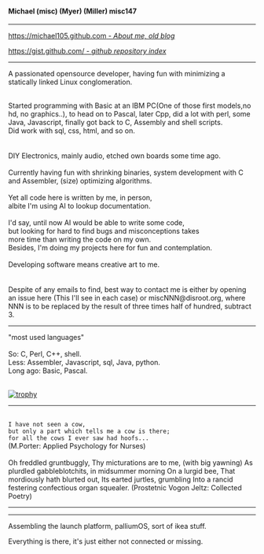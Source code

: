<!-- <img align="right" height="240px" src="me-320px.png"> 
-->

#### Michael (misc) (Myer) (Miller) misc147


<hr>

<!-- *====================================* -->

[https://michael105.github.com - *About me, old blog*](https://michael105.github.io)


[https://gist.github.com/ - *github repository index*](https://gist.github.com/8481222f07035e568d774c4d6e0b51ef)


<hr>

<!-- *====================================* -->

A passionated opensource developer, 
having fun with minimizing a statically linked 
Linux conglomeration.<br>

<br>
Started programming with Basic at an IBM PC(One of those first models,no hd, no graphics..), to head on to Pascal, later Cpp, did a lot with perl, some Java, Javascript, finally got back to C, Assembly and shell scripts.
<br>
Did work with sql, css, html, and so on.<br>
<br><br>
DIY Electronics, mainly audio, etched own boards some time ago.<br><br>
Currently having fun with shrinking binaries, system development with C and Assembler, (size) optimizing algorithms.<br> 
<br>
Yet all code here is written by me, in person,<br>
albite I'm using AI to lookup documentation.<br>
<br>
I'd say, until now AI would be able to write some code, <br>
but looking for hard to find bugs and misconceptions takes <br>more time than writing the code 
on my own.<br>
Besides, I'm doing my projects here for fun and contemplation.<br>
<br>
Developing software means creative art to me.<br>

<br>
<br>
Despite of any emails to find, best way to contact me is either by opening an issue here 
(This I'll see in each case) or miscNNN@disroot.org, where NNN is to be replaced by the result of three times half of hundred, subtract 3.

<hr>
"most used languages"
<br> <br>
So: C, Perl, C++, shell.<br>
Less: Assembler, Javascript, sql, Java, python.<br>
Long ago: Basic, Pascal.<br>
<br>



<!--
Sometimes wondering about the development of IT - instead of getting "better", in the meaning of faster and being able to be more productive -
there seems to be a shiny interface more worth, than just being useful.<br>
At least for text processing, and development..<br><br>-->
<!--
<pre>
Love playing with the surreality of heisenbugs. they are, and they are not. and nice.
Getting bitten is part of interesting art.
  
      ****       /------\    /--\ - 
    * O o *   /\/Heisen  \--/    \/\/\/\/\-
    *  |  *  <<<<   Bugs   your mind  >>>> << -
    *`~~~'*   \/\ byte   /--\    /\/\/\/\/-
    **   **      \------/    \--/ -  
      ***
    miSc23

      To bug, or not to bug  --- 祝您有美好的一天！
  </pre>
I better stop that.

Does anyone know, how the weather is going to be? 
-->
<!--
[![GitHub stats](https://github-readme-stats.vercel.app/api?username=michael105&include_all_commits=true&theme=blue-green)](https://github.com/anuraghazra/github-readme-stats) 
-->
<!-- [![Top Langs](https://github-readme-stats.vercel.app/api/top-langs/?username=michael105&theme=blue-green&exclude_repo=home,docu-c,libc-manpages,michael105.github.io,weblinks&layout=compact&langs_count=8)](https://github.com/anuraghazra/github-readme-stats) 
-->
[![trophy](https://github-profile-trophy.vercel.app/?username=michael105&column=4&row=2)](trophy)  
<!-- theme=darkhub
-->

<!--
<img align="right" height="240px" src="comics-cow-aliens-reverse-6173535.jpeg"> 
<br> 

<pre>
  
▒▓▓▓▓▓▓▓▓▓▓▓▓▓▓▓▓▓▓▓▓▓▓▓▓▓▓▓▓▓▓▓▓▓▓▓▓▓▓▓▓▓▓▓▓▓▓▓▓▓▓▓▓▓▓▓▓▓▓▓▓▓▓▓▓▓▓▓▓▓▓▓▓▓▓▓▓▓▒
▓█████████████████████████████████████████████████████████████████████████████▓
▓████████████████████████████████████     ████████████████████████████████████▓
▓███████████████████████████████████▓▓███▓▓███████████████████████████████████▓
▓████████████████████████████████▓            ████████████████████████████████▓
▓██████████████████████████████████████████████ ██████████████████████████████▓
▓██████████████████████████████   ░░░░░░░░░░    ██████████████████████████████▓
▓███████████████████████████  ███▒░▒▓▓▓▓▓▓▓▒ ████   ██████████████████████████▓
▓█████████████████████████ ░▒▒ ███▓ ░▒▓▓▓▒▒ ███ ░▒▓▒ ▒████████████████████████▓
▓███████████████████████ ░▒▓▓▓▒░ ████ ░▒▒ ▓██ ░▒▓▓▓▓▓▒ ███████████████████████▓
▓█████████████████████▒░▒▓▓▓▓▓▓▓▒░ ████ ▒███ ▒▓▓▓▓▓▓▓▓▒░ █████████████████████▓
▓███████████████████    ░░░░░░░░░░   ████    ░░░░░░░░░░░   ███████████████████▓
▓█████████████████ ███████████████████ █████████████████████ █████████████████▓
▓███████████████░░░░░░░░░░░░░░░░░░░░░░░██ ░░░░░░░░░░░░░░░░░░░ ▒███████████████▓
▓█████████████ ░▒▓▓▓▓▓▓▓▓▓▓▓▓▓▓▓▓▓▓▓▓▒▒██ ▓▓▓▓▓▓▓▓▓▓▓▓▓▓▓▓▓▓▓▒▒ ▓█████████████▓
▓███████████  ▒▓▓▓▓▓▓▓▓▓▓▓▓▓▓▓▓▓▓▓▓▓▓▒▒██ ▓▓▓▓▓▓▓▓▓▓▓▓▓▓▓▓▓▓▓▓▓▒░ ████████████▓
▓█████████░  ░░░░░░░░░░░░░░░░░░░░░░░░ ░██ ░░░░░░░░░░░░░░░░░░░░░░░   ██████████▓
▓█████████████████████████████████████████████████████████████████████████████▓
▓███████████████████▒█████▒  █▓ ██████ ███ ██████ █████████░██████████▓███████▓
▓███████          ██ ██   ▒███  ██████ █    ▒███  █         █          ███████▓
▓███████          ██    ██████         █▒ ██  ██▓ █         █████  ███████████▓
▓████████░███████  █ ██    █████ ▒▒▒▓▓ ▓  ███▓    █  ██████ █████  ███████████▓
▓███████████████████████████░████████████▓████████████████████████████████████▓
▓██████  ██  ██████  ▓█ ██ █ ████ ████████████  █░██  ████ █ █  ▓██ ███▒██████▓
▓██████   ░ ▓█ ░  ██  █ █ ███     ▓ █ ███████ █ ██ █ ▒███     ░ █   █░   █████▓
▓████████████████████████▓█ ▒████████ █▓ ███▒█ ▒█▒ ██▓█ ██████████████████████▓
▓█████████████████████████████████████████████████████████████████████████████▓
▒▓▓▓▓▓▓▓▓▓▓▓▓▓▓▓▓▓▓▓▓▓▓▓▓▓▓▓▓▓▓▓▓▓▓▓▓▓▓▓▓▓▓▓▓▓▓▓▓▓▓▓▓▓▓▓▓▓▓▓▓▓▓▓▓▓▓▓▓▓▓▓▓▓▓▓▓▓▒

</pre>
-->
<!--  
▒▓▓▓▓▓▓▓▓▓▓▓▓▓▓▓▓▓▓▓▓▓▓▓▓▓▓▓▓▓▓▓▓▓▓▓▓▓▓▓▓▓▓▓▓▓▓▓▓▓▓▓▓▓▓▓▓▓▓▓▓▓▓▓▓▓▓▓▓▓▓▓▓▓▓▓▓▓▓▓▓▓▓▓▓▓▓▓▓▓▓▓▓▓▓▓▓▓▒
▓█████████████████████████████████████████████████████████████████████████████████████████████████▓
▓█████████████████████████████████████████████████████████████████████████████████████████████████▓
▓██████████████████████████████████████████████     ██████████████████████████████████████████████▓
▓█████████████████████████████████████████████▓▓███▓▓█████████████████████████████████████████████▓
▓██████████████████████████████████████████▓            ██████████████████████████████████████████▓
▓████████████████████████████████████████████████████████ ████████████████████████████████████████▓
▓████████████████████████████████████████   ░░░░░░░░░░    ████████████████████████████████████████▓
▓█████████████████████████████████████  ███▒░▒▓▓▓▓▓▓▓▒ ████   ████████████████████████████████████▓
▓███████████████████████████████████ ░▒▒ ███▓ ░▒▓▓▓▒▒ ███ ░▒▓▒ ▒██████████████████████████████████▓
▓█████████████████████████████████ ░▒▓▓▓▒░ ████ ░▒▒ ▓██ ░▒▓▓▓▓▓▒ █████████████████████████████████▓
▓███████████████████████████████▒░▒▓▓▓▓▓▓▓▒░ ████ ▒███ ▒▓▓▓▓▓▓▓▓▒░ ███████████████████████████████▓
▓█████████████████████████████    ░░░░░░░░░░   ████    ░░░░░░░░░░░   █████████████████████████████▓
▓███████████████████████████ ███████████████████ █████████████████████ ███████████████████████████▓
▓█████████████████████████░░░░░░░░░░░░░░░░░░░░░░░██ ░░░░░░░░░░░░░░░░░░░ ▒█████████████████████████▓
▓███████████████████████ ░▒▓▓▓▓▓▓▓▓▓▓▓▓▓▓▓▓▓▓▓▓▒▒██ ▓▓▓▓▓▓▓▓▓▓▓▓▓▓▓▓▓▓▓▒▒ ▓███████████████████████▓
▓█████████████████████  ▒▓▓▓▓▓▓▓▓▓▓▓▓▓▓▓▓▓▓▓▓▓▓▒▒██ ▓▓▓▓▓▓▓▓▓▓▓▓▓▓▓▓▓▓▓▓▓▒░ ██████████████████████▓
▓███████████████████░  ░░░░░░░░░░░░░░░░░░░░░░░░ ░██ ░░░░░░░░░░░░░░░░░░░░░░░   ████████████████████▓
▓█████████████████████████████████████████████████████████████████████████████████████████████████▓
▓█████████████████████████████▒█████▒  █▓ ██████ ███ ██████ █████████░██████████▓█████████████████▓
▓█████████████████          ██ ██   ▒███  ██████ █    ▒███  █         █          █████████████████▓
▓█████████████████          ██    ██████         █▒ ██  ██▓ █         █████  █████████████████████▓
▓██████████████████░███████  █ ██    █████ ▒▒▒▓▓ ▓  ███▓    █  ██████ █████  █████████████████████▓
▓█████████████████████████████████████░████████████▓██████████████████████████████████████████████▓
▓████████████████  ██  ██████  ▓█ ██ █ ████ ████████████  █░██  ████ █ █  ▓██ ███▒████████████████▓
▓████████████████   ░ ▓█ ░  ██  █ █ ███     ▓ █ ███████ █ ██ █ ▒███     ░ █   █░   ███████████████▓
▓██████████████████████████████████▓█ ▒████████ █▓ ███▒█ ▒█▒ ██▓█ ████████████████████████████████▓
▓█████████████████████████████████████████████████████████████████████████████████████████████████▓
▓█████████████████████████████████████████████████████████████████████████████████████████████████▓
▒▓▓▓▓▓▓▓▓▓▓▓▓▓▓▓▓▓▓▓▓▓▓▓▓▓▓▓▓▓▓▓▓▓▓▓▓▓▓▓▓▓▓▓▓▓▓▓▓▓▓▓▓▓▓▓▓▓▓▓▓▓▓▓▓▓▓▓▓▓▓▓▓▓▓▓▓▓▓▓▓▓▓▓▓▓▓▓▓▓▓▓▓▓▓▓▓▓▒
  
-->
<hr>
<br>
<code>I have not seen a cow,</code>
<br><code>but only a part which tells me a cow is there;</code> <br> <code>for all the cows I ever saw had hoofs...</code><br>
  (M.Porter: Applied Psychology for Nurses)
<br>
<br>
 Oh freddled gruntbuggly,
Thy micturations are to me, (with big yawning)
As plurdled gabbleblotchits, in midsummer morning
On a lurgid bee,
That mordiously hath blurted out,
Its earted jurtles, grumbling
Into a rancid festering confectious organ squealer.
(Prostetnic Vogon Jeltz: Collected Poetry)

<hr>
<hr>

Assembling the launch platform, palliumOS, sort of ikea stuff.

Everything is there, it's just either not connected or missing.

<!-- <em>
Now the jurpling slayjid agrocrustles,
Are slurping hagrilly up the axlegrurts,
And living glupules frart and stipulate,
Like jowling meated liverslime,
Groop, I implore thee, my foonting turlingdromes,
And hooptiously drangle me,
With crinkly bindlewurdles,mashurbitries.
Or else I shall rend thee in the gobberwarts with my blurglecruncheon,
See if I don't! </em>(Prostetnic Vogon Jeltz: Collected Poetry)
</em> -->
